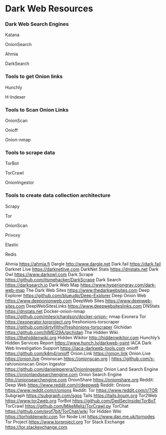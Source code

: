 # Dark Web Resources

### Dark Web Search Engines

Katana

OnionSearch

Ahmia

DarkSearch

### Tools to get Onion links

Hunchly

H-Indexer

### Tools to Scan Onion Links

OnionScan

Onioff

Onion-nmap

### Tools to scrape data

TorBot

TorCrawl

OnionIngestor

### Tools to create data collection architecture

Scrapy

Tor

OnionScan

Privoxy

Elastic

Redis


Ahmia https://ahmia.fi
Dargle http://www.dargle.net
Dark.fail https://dark.fail
Darknet Live https://darknetlive.com
DarkNet Stats https://dnstats.net
Dark Owl https://www.darkowl.com
Dark Scrape https://github.com/itsmehacker/DarkScrape
Dark Search https://darksearch.io
Dark Web Map https://www.hyperiongray.com/dark-web-map
The Dark Web Sites https://www.thedarkwebsites.com
Deep Explorer https://github.com/blueudp/Deep-Explorer
Deep Onion Web https://www.deeponionweb.com
DeepWeb Sites https://www.deepweb-sites.com
DeepWebSitesLinks https://www.deepwebsiteslinks.com
DNStats https://dnstats.net
Docker-onion-nmap https://github.com/milesrichardson/docker-onion-
nmap
Exonera Tor https://exonerator.torproject.org
freshonions-torscraper https://github.com/dirtyfilthy/freshonions-torscraper
Gichidan https://github.com/hIMEI29A/gichidan
The Hidden Wiki https://thehiddenwiki.org
Hidden Wikitor http://hiddenwikitor.com
Hunchly’s Hidden Services Report https://www.hunch.ly/darkweb-osint
IACA Dark Web Investigation
Support
https://iaca-darkweb-tools.com
onioff https://github.com/k4m4/onioff
Onion.Link https://onion.link
Onion.Live https://onion.live
Onionscan https://onionscan.org | https://github.com/s-
rah/onionscan
Onion Ingestor https://github.com/danieleperera/OnionIngestor
Onion Land Search Engine https://onionlandsearchengine.com
Onion Search Engine http://onionsearchengine.com
OnionShare https://onionshare.org
Reddit: Deep Web https://www.reddit.com/r/deepweb
Reddit: Onions https://www.reddit.com/r/onions
Reddit: Tor https://www.reddit.com/r/TOR
Subgraph https://subgraph.com/sgos
Tails https://tails.boum.org
Tor2Web https://www.tor2web.org
TorBot https://github.com/DedSecInside/TorBoT
TorCrawl https://github.com/MikeMeliz/TorCrawl.py
TorChat https://github.com/prof7bit/TorChat/wiki
Tor Hidden Wiki https://torhiddenwiki.com
Tor Node List https://www.dan.me.uk/tornodes
Tor Project https://www.torproject.org
Tor Stack Exchange https://tor.stackexchange.com
